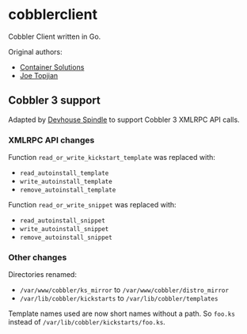 # cobblerclient

Cobbler Client written in Go.

Original authors:

- [Container Solutions](https://www.container-solutions.com/)
- [Joe Topjian](https://github.com/jtopjian)

## Cobbler 3 support

Adapted by [Devhouse Spindle](https://wearespindle.com/) to support Cobbler 3 XMLRPC API calls.

### XMLRPC API changes

Function `read_or_write_kickstart_template` was replaced with:

- `read_autoinstall_template`
- `write_autoinstall_template`
- `remove_autoinstall_template`

Function `read_or_write_snippet` was replaced with:

- `read_autoinstall_snippet`
- `write_autoinstall_snippet`
- `remove_autoinstall_snippet`

### Other changes

Directories renamed:

- `/var/www/cobbler/ks_mirror` to `/var/www/cobbler/distro_mirror`
- `/var/lib/cobbler/kickstarts` to `/var/lib/cobbler/templates`

Template names used are now short names without a path.
So `foo.ks` instead of `/var/lib/cobbler/kickstarts/foo.ks`.
